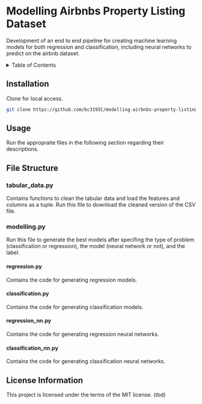 # Modelling Airbnbs Property Listing Dataset
Development of an end to end pipeline for creating machine learning models for both regression and 
classification, including neural networks to predict on the airbnb dataset.

<details>
  <summary>Table of Contents</summary>
  <ol>
    <li><a href="#Installation">Installation</a></li>
    <li><a href="#Usage">Usage</a></li>
    <li>
      <a href="#File-Structure">File Structure</a>
      <ul>
        <li><a href="#tabular_data.py">tabular_data.py</a></li>
        <li>
          <a href="#modelling.py">modelling.py</a>
          <ul>
            <li><a href="#regression.py">regression.py</a></li>
            <li><a href="#classification.py">classification.py</a></li>
            <li><a href="#regression_nn.py">regression_nn.py</a></li>
            <li><a href="#classification_nn.py">classification_nn.py</a></li>
          </ul>
        </li>
      </ul>
    </li>
    <li><a href="#License">License</a></li>
  </ol>
</details>

## Installation
Clone for local access.
```sh
git clone https://github.com/bc319IC/modelling-airbnbs-property-listing-dataset-338.git
```

## Usage
Run the appropraite files in the following section regarding their descriptions.

## File Structure

### tabular_data.py <a id="tabular_data.py"></a>
Contains functions to clean the tabular data and load the features and columns as a tuple. Run this file to download the cleaned version of the CSV file.

### modelling.py <a id="modelling.py"></a>
Run this file to generate the best models after specifing the type of problem (classification or regression), the model (neural network or not), and the label.

#### regression.py <a id="regression.py"></a>
Contains the code for generating regression models.

#### classification.py <a id="classification.py"></a>
Contains the code for generating classification models.

#### regression_nn.py <a id="regression_nn.py"></a>
Contains the code for generating regression neural networks.

#### classification_nn.py <a id="classification_nn.py"></a>
Contains the code for generating classification neural networks.

## License Information
This project is licensed under the terms of the MIT license. (tbd)